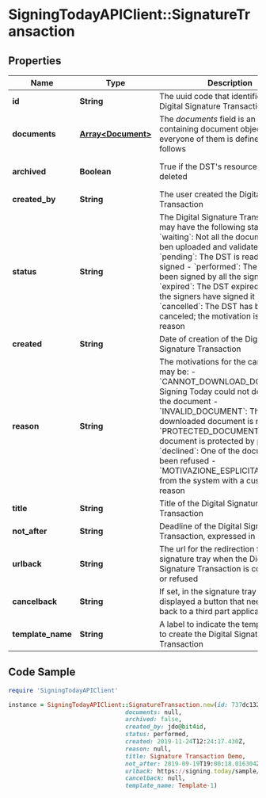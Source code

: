 # SigningTodayAPIClient::SignatureTransaction

## Properties

Name | Type | Description | Notes
------------ | ------------- | ------------- | -------------
**id** | **String** | The uuid code that identifies the Digital Signature Transaction | [optional] 
**documents** | [**Array&lt;Document&gt;**](Document.md) | The _documents_ field is an array containing document objects, where everyone of them is defined as follows  | [optional] 
**archived** | **Boolean** | True if the DST&#39;s resources has been deleted | [optional] [default to false]
**created_by** | **String** | The user created the Digital Signature Transaction | [optional] 
**status** | **String** | The Digital Signature Transaction may have the following statuses:   - &#x60;waiting&#x60;: Not all the documents has ben uploaded and validated yet   - &#x60;pending&#x60;: The DST is ready to be signed   - &#x60;performed&#x60;: The DST has been signed by all the signers   - &#x60;expired&#x60;: The DST expired before all the signers have signed it   - &#x60;cancelled&#x60;: The DST has been canceled; the motivation is in the reason  | [optional] 
**created** | **String** | Date of creation of the Digital Signature Transaction | [optional] 
**reason** | **String** | The motivations for the cancellation may be:   - &#x60;CANNOT_DOWNLOAD_DOCUMENT&#x60;: Signing Today could not download the     document   - &#x60;INVALID_DOCUMENT&#x60;: The downloaded document is not valid   - &#x60;PROTECTED_DOCUMENT&#x60;: The document is protected by password   - &#x60;declined&#x60;: One of the documents has been refused   - &#x60;MOTIVAZIONE_ESPLICITA&#x60;: Rejected from the system with a custom     reason  | [optional] 
**title** | **String** | Title of the Digital Signature Transaction | [optional] 
**not_after** | **String** | Deadline of the Digital Signature Transaction, expressed in ISO format | [optional] 
**urlback** | **String** | The url for the redirection from signature tray when the Digital Signature Transaction is completed or refused | [optional] 
**cancelback** | **String** | If set, in the signature tray will be displayed a button that needs to go back to a third part application | [optional] 
**template_name** | **String** | A label to indicate the template used to create the Digital Signature Transaction | [optional] 

## Code Sample

```ruby
require 'SigningTodayAPIClient'

instance = SigningTodayAPIClient::SignatureTransaction.new(id: 737dc132-a3f0-11e9-a2a3-2a2ae2dbcce4,
                                 documents: null,
                                 archived: false,
                                 created_by: jdo@bit4id,
                                 status: performed,
                                 created: 2019-11-24T12:24:17.430Z,
                                 reason: null,
                                 title: Signature Transaction Demo,
                                 not_after: 2019-09-19T19:00:18.016304Z,
                                 urlback: https://signing.today/sample/home,
                                 cancelback: null,
                                 template_name: Template-1)
```


